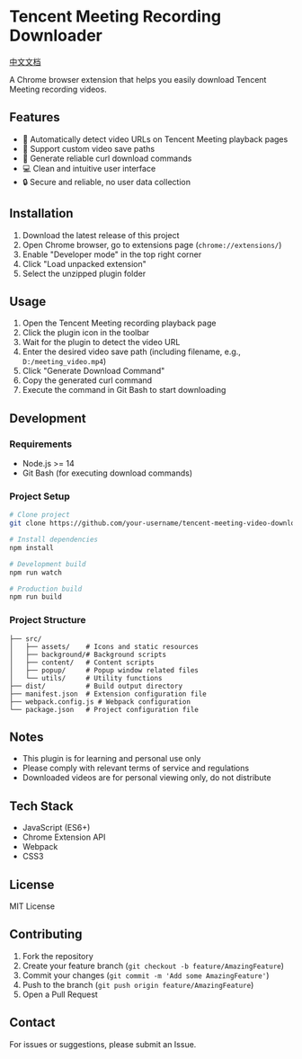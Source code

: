# Tencent Meeting Recording Downloader

[中文文档](./README.zh-CN.md)

A Chrome browser extension that helps you easily download Tencent Meeting recording videos.

## Features

- 🎯 Automatically detect video URLs on Tencent Meeting playback pages
- 📂 Support custom video save paths
- 🚀 Generate reliable curl download commands
- 💻 Clean and intuitive user interface
- 🔒 Secure and reliable, no user data collection

## Installation

1. Download the latest release of this project
2. Open Chrome browser, go to extensions page (`chrome://extensions/`)
3. Enable "Developer mode" in the top right corner
4. Click "Load unpacked extension"
5. Select the unzipped plugin folder

## Usage

1. Open the Tencent Meeting recording playback page
2. Click the plugin icon in the toolbar
3. Wait for the plugin to detect the video URL
4. Enter the desired video save path (including filename, e.g., `D:/meeting_video.mp4`)
5. Click "Generate Download Command"
6. Copy the generated curl command
7. Execute the command in Git Bash to start downloading

## Development

### Requirements

- Node.js >= 14
- Git Bash (for executing download commands)

### Project Setup

```bash
# Clone project
git clone https://github.com/your-username/tencent-meeting-video-downloader.git

# Install dependencies
npm install

# Development build
npm run watch

# Production build
npm run build
```

### Project Structure

```
├── src/
│   ├── assets/    # Icons and static resources
│   ├── background/# Background scripts
│   ├── content/   # Content scripts
│   ├── popup/     # Popup window related files
│   └── utils/     # Utility functions
├── dist/          # Build output directory
├── manifest.json  # Extension configuration file
├── webpack.config.js # Webpack configuration
└── package.json   # Project configuration file
```

## Notes

- This plugin is for learning and personal use only
- Please comply with relevant terms of service and regulations
- Downloaded videos are for personal viewing only, do not distribute

## Tech Stack

- JavaScript (ES6+)
- Chrome Extension API
- Webpack
- CSS3

## License

MIT License

## Contributing

1. Fork the repository
2. Create your feature branch (`git checkout -b feature/AmazingFeature`)
3. Commit your changes (`git commit -m 'Add some AmazingFeature'`)
4. Push to the branch (`git push origin feature/AmazingFeature`)
5. Open a Pull Request

## Contact

For issues or suggestions, please submit an Issue.